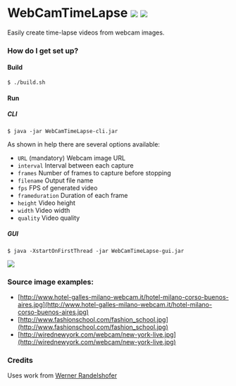 # WebCamTimeLapse ![](https://img.shields.io/codeship/ebf02f60-54f2-0134-5aad-4e423e130982/master.svg?maxAge=2592000) [![](https://img.shields.io/github/license/maxcanna/webcamtimelapse.svg?maxAge=2592000)](https://github.com/maxcanna/webcamtimelapse/blob/master/LICENSE)

Easily create time-lapse videos from webcam images.

### How do I get set up?

#### Build
`$ ./build.sh`

#### Run

##### CLI

`$ java -jar WebCamTimeLapse-cli.jar`

As shown in help there are several options available:
* `URL` (mandatory) Webcam image URL
* `interval` Interval between each capture
* `frames` Number of frames to capture before stopping
* `filename` Output file name
* `fps` FPS of generated video
* `frameduration` Duration of each frame
* `height` Video height
* `width` Video width
* `quality` Video quality


##### GUI #####

`$ java -XstartOnFirstThread -jar WebCamTimeLapse-gui.jar`

![](https://cloud.githubusercontent.com/assets/1881831/20040332/63bf4d30-a455-11e6-9ed9-e817a451616d.png)

### Source image examples:

* [http://www.hotel-galles-milano-webcam.it/hotel-milano-corso-buenos-aires.jpg](http://www.hotel-galles-milano-webcam.it/hotel-milano-corso-buenos-aires.jpg)
* [http://www.fashionschool.com/fashion_school.jpg](http://www.fashionschool.com/fashion_school.jpg)
* [http://wirednewyork.com/webcam/new-york-live.jpg](http://wirednewyork.com/webcam/new-york-live.jpg)

### Credits

Uses work from [Werner Randelshofer](http://www.randelshofer.ch/)
